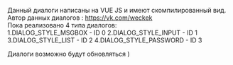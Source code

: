 Данный диалоги написаны на VUE JS и имеют скомпилированный вид.<br/>
Автор данных диалогов : https://vk.com/weckek<br/>
Пока реализовано 4 типа диалогов: <br/>
  1.DIALOG_STYLE_MSGBOX - ID 0
  2.DIALOG_STYLE_INPUT - ID 1
  3.DIALOG_STYLE_LIST  - ID 2
  4.DIALOG_STYLE_PASSWORD - ID 3
 
Диалоги возможно будут обновляться )
